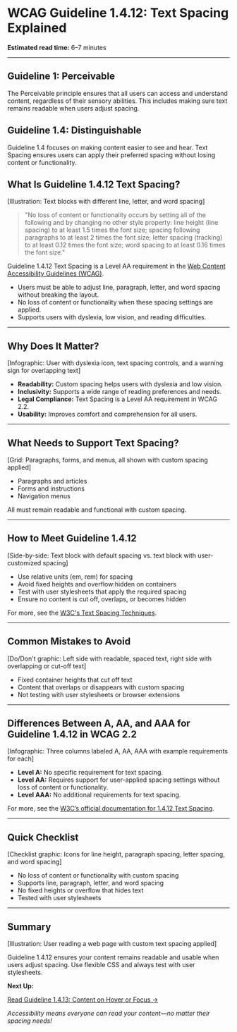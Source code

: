 <!--
title: WCAG Guideline 1.4.12: Text Spacing Explained
series: Making the Web Accessible for All
description: A practical guide to WCAG Guideline 1.4.12 (Text Spacing)—what it means, why it matters, and how to ensure your content is readable with custom spacing.
keywords: wcag 1.4.12, text spacing, accessibility, web standards, readability, user styles
image: wcag-1-4-12-text-spacing.png
imageAlt: Illustration of text blocks with different spacing settings
status: draft
-->

# **WCAG Guideline 1.4.12: Text Spacing Explained**

**Estimated read time:** 6–7 minutes

---

## **Guideline 1: Perceivable**

The Perceivable principle ensures that all users can access and understand content, regardless of their sensory abilities. This includes making sure text remains readable when users adjust spacing.

## **Guideline 1.4: Distinguishable**

Guideline 1.4 focuses on making content easier to see and hear. Text Spacing ensures users can apply their preferred spacing without losing content or functionality.

## **What Is Guideline 1.4.12 Text Spacing?**

[Illustration: Text blocks with different line, letter, and word spacing]

> "No loss of content or functionality occurs by setting all of the following and by changing no other style property: line height (line spacing) to at least 1.5 times the font size; spacing following paragraphs to at least 2 times the font size; letter spacing (tracking) to at least 0.12 times the font size; word spacing to at least 0.16 times the font size."

Guideline 1.4.12 Text Spacing is a Level AA requirement in the [Web Content Accessibility Guidelines (WCAG)](https://www.w3.org/WAI/WCAG22/quickref/#text-spacing).

- Users must be able to adjust line, paragraph, letter, and word spacing without breaking the layout.
- No loss of content or functionality when these spacing settings are applied.
- Supports users with dyslexia, low vision, and reading difficulties.

---

## **Why Does It Matter?**

[Infographic: User with dyslexia icon, text spacing controls, and a warning sign for overlapping text]

- **Readability:** Custom spacing helps users with dyslexia and low vision.
- **Inclusivity:** Supports a wide range of reading preferences and needs.
- **Legal Compliance:** Text Spacing is a Level AA requirement in WCAG 2.2.
- **Usability:** Improves comfort and comprehension for all users.

---

## **What Needs to Support Text Spacing?**

[Grid: Paragraphs, forms, and menus, all shown with custom spacing applied]

- Paragraphs and articles
- Forms and instructions
- Navigation menus

All must remain readable and functional with custom spacing.

---

## **How to Meet Guideline 1.4.12**

[Side-by-side: Text block with default spacing vs. text block with user-customized spacing]

- Use relative units (em, rem) for spacing
- Avoid fixed heights and overflow:hidden on containers
- Test with user stylesheets that apply the required spacing
- Ensure no content is cut off, overlaps, or becomes hidden

For more, see the [W3C's Text Spacing Techniques](https://www.w3.org/WAI/WCAG22/Techniques/css/C21).

---

## **Common Mistakes to Avoid**

[Do/Don't graphic: Left side with readable, spaced text, right side with overlapping or cut-off text]

- Fixed container heights that cut off text
- Content that overlaps or disappears with custom spacing
- Not testing with user stylesheets or browser extensions

---

## **Differences Between A, AA, and AAA for Guideline 1.4.12 in WCAG 2.2**

[Infographic: Three columns labeled A, AA, AAA with example requirements for each]

- **Level A:** No specific requirement for text spacing.
- **Level AA:** Requires support for user-applied spacing settings without loss of content or functionality.
- **Level AAA:** No additional requirements for text spacing.

For more, see the [W3C’s official documentation for 1.4.12 Text Spacing](https://www.w3.org/WAI/WCAG22/Understanding/text-spacing.html).

---

## **Quick Checklist**

[Checklist graphic: Icons for line height, paragraph spacing, letter spacing, and word spacing]

- No loss of content or functionality with custom spacing
- Supports line, paragraph, letter, and word spacing
- No fixed heights or overflow that hides text
- Tested with user stylesheets

---

## **Summary**

[Illustration: User reading a web page with custom text spacing applied]

Guideline 1.4.12 ensures your content remains readable and usable when users adjust spacing. Use flexible CSS and always test with user stylesheets.

**Next Up:**

[Read Guideline 1.4.13: Content on Hover or Focus →](WCAG-Guideline-1-4-13-Content-on-Hover-or-Focus-Explained.md)

*Accessibility means everyone can read your content—no matter their spacing needs!*
